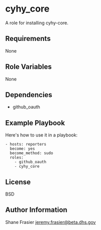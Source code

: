 cyhy_core
=========

A role for installing cyhy-core.

Requirements
------------

None

Role Variables
--------------

None

Dependencies
------------

- github_oauth

Example Playbook
----------------

Here's how to use it in a playbook:

    - hosts: reporters
      become: yes
      become_method: sudo
      roles:
        - github_oauth
        - cyhy_core

License
-------

BSD

Author Information
------------------

Shane Frasier <jeremy.frasier@beta.dhs.gov>
